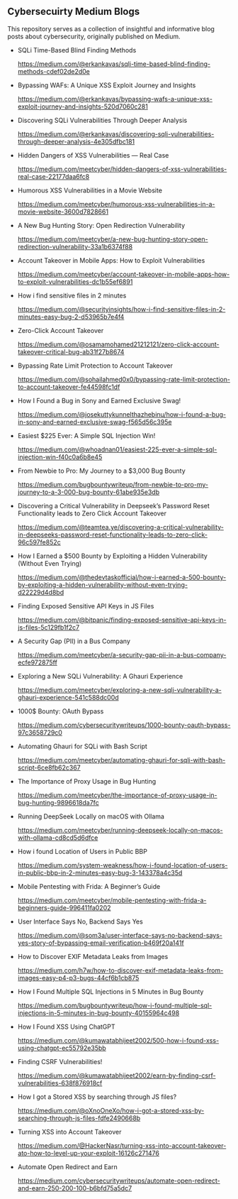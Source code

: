 ## Cybersecuirty Medium Blogs
This repository serves as a collection of insightful and informative blog posts about cybersecurity, originally published on Medium.

- SQLi Time-Based Blind Finding Methods
  
  https://medium.com/@erkankavas/sqli-time-based-blind-finding-methods-cdef02de2d0e

- Bypassing WAFs: A Unique XSS Exploit Journey and Insights
  
  https://medium.com/@erkankavas/bypassing-wafs-a-unique-xss-exploit-journey-and-insights-520d7060c281

- Discovering SQLi Vulnerabilities Through Deeper Analysis
  
  https://medium.com/@erkankavas/discovering-sqli-vulnerabilities-through-deeper-analysis-4e305dfbc181

- Hidden Dangers of XSS Vulnerabilities — Real Case

  https://medium.com/meetcyber/hidden-dangers-of-xss-vulnerabilities-real-case-22177daa6fc8

- Humorous XSS Vulnerabilities in a Movie Website

  https://medium.com/meetcyber/humorous-xss-vulnerabilities-in-a-movie-website-3600d7828661

- A New Bug Hunting Story: Open Redirection Vulnerability

  https://medium.com/meetcyber/a-new-bug-hunting-story-open-redirection-vulnerability-33a1b6374f88

- Account Takeover in Mobile Apps: How to Exploit Vulnerabilities

  https://medium.com/meetcyber/account-takeover-in-mobile-apps-how-to-exploit-vulnerabilities-dc1b55ef6891

- How i find sensitive files in 2 minutes

  https://medium.com/@securityinsights/how-i-find-sensitive-files-in-2-minutes-easy-bug-2-d53965b7e4f4

- Zero-Click Account Takeover

  https://medium.com/@osamamohamed21212121/zero-click-account-takeover-critical-bug-ab31f27b8674

- Bypassing Rate Limit Protection to Account Takeover

  https://medium.com/@sohailahmed0x0/bypassing-rate-limit-protection-to-account-takeover-fe44598fc1df

- How I Found a Bug in Sony and Earned Exclusive Swag!

  https://medium.com/@josekuttykunnelthazhebinu/how-i-found-a-bug-in-sony-and-earned-exclusive-swag-f565d56c395e

- Easiest $225 Ever: A Simple SQL Injection Win!
  
  https://medium.com/@whoadnan01/easiest-225-ever-a-simple-sql-injection-win-f40c0a6b8e45

- From Newbie to Pro: My Journey to a $3,000 Bug Bounty
  
  https://medium.com/bugbountywriteup/from-newbie-to-pro-my-journey-to-a-3-000-bug-bounty-61abe935e3db

- Discovering a Critical Vulnerability in Deepseek’s Password Reset Functionality leads to Zero Click Account Takeover

  https://medium.com/@teamtea.ye/discovering-a-critical-vulnerability-in-deepseeks-password-reset-functionality-leads-to-zero-click-96c597fe852c

- How I Earned a $500 Bounty by Exploiting a Hidden Vulnerability (Without Even Trying)
  
  https://medium.com/@thedevtaskofficial/how-i-earned-a-500-bounty-by-exploiting-a-hidden-vulnerability-without-even-trying-d22229d4d8bd

- Finding Exposed Sensitive API Keys in JS Files

  https://medium.com/@bitpanic/finding-exposed-sensitive-api-keys-in-js-files-5c129fb1f2c7

- A Security Gap (PII) in a Bus Company

  https://medium.com/meetcyber/a-security-gap-pii-in-a-bus-company-ecfe972875ff

- Exploring a New SQLi Vulnerability: A Ghauri Experience
  
  https://medium.com/meetcyber/exploring-a-new-sqli-vulnerability-a-ghauri-experience-541c588dc00d

- 1000$ Bounty: OAuth Bypass
  
  https://medium.com/cybersecuritywriteups/1000-bounty-oauth-bypass-97c3658729c0

- Automating Ghauri for SQLi with Bash Script

  https://medium.com/meetcyber/automating-ghauri-for-sqli-with-bash-script-6ce8fb62c367

- The Importance of Proxy Usage in Bug Hunting

  https://medium.com/meetcyber/the-importance-of-proxy-usage-in-bug-hunting-9896618da7fc

- Running DeepSeek Locally on macOS with Ollama

  https://medium.com/meetcyber/running-deepseek-locally-on-macos-with-ollama-cd8cd5d6dfce

- How i found Location of Users in Public BBP

  https://medium.com/system-weakness/how-i-found-location-of-users-in-public-bbp-in-2-minutes-easy-bug-3-143378a4c35d

- Mobile Pentesting with Frida: A Beginner’s Guide

  https://medium.com/meetcyber/mobile-pentesting-with-frida-a-beginners-guide-996411fa0202

- User Interface Says No, Backend Says Yes

  https://medium.com/@som3a/user-interface-says-no-backend-says-yes-story-of-bypassing-email-verification-b469f20a141f

- How to Discover EXIF Metadata Leaks from Images

  https://medium.com/h7w/how-to-discover-exif-metadata-leaks-from-images-easy-p4-p3-bugs-44cf6b1cb875

- How I Found Multiple SQL Injections in 5 Minutes in Bug Bounty

  https://medium.com/bugbountywriteup/how-i-found-multiple-sql-injections-in-5-minutes-in-bug-bounty-40155964c498

- How I Found XSS Using ChatGPT

  https://medium.com/@kumawatabhijeet2002/500-how-i-found-xss-using-chatgpt-ec55792e35bb

- Finding CSRF Vulnerabilities!

  https://medium.com/@kumawatabhijeet2002/earn-by-finding-csrf-vulnerabilities-638f876918cf

- How I got a Stored XSS by searching through JS files?

  https://medium.com/@oXnoOneXo/how-i-got-a-stored-xss-by-searching-through-js-files-fdfe2490668b

- Turning XSS into Account Takeover

  https://medium.com/@HackerNasr/turning-xss-into-account-takeover-ato-how-to-level-up-your-exploit-16126c271476

- Automate Open Redirect and Earn

  https://medium.com/cybersecuritywriteups/automate-open-redirect-and-earn-250-200-100-b6bfd75a5dc7
   
